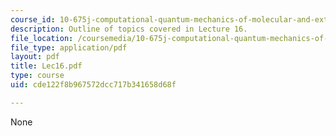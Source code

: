 ```yaml
---
course_id: 10-675j-computational-quantum-mechanics-of-molecular-and-extended-systems-fall-2004
description: Outline of topics covered in Lecture 16.
file_location: /coursemedia/10-675j-computational-quantum-mechanics-of-molecular-and-extended-systems-fall-2004/cde122f8b967572dcc717b341658d68f_Lec16.pdf
file_type: application/pdf
layout: pdf
title: Lec16.pdf
type: course
uid: cde122f8b967572dcc717b341658d68f

---
```

None